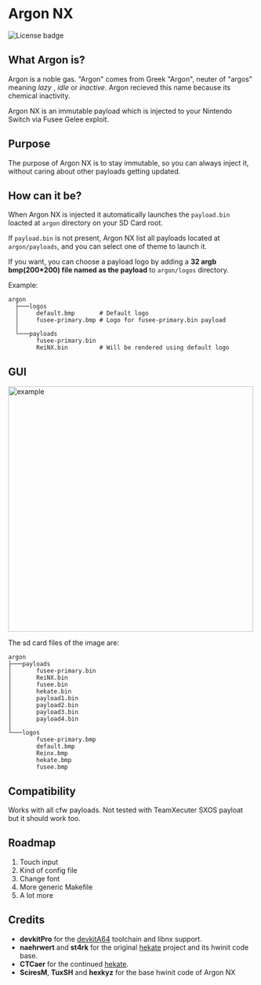 # Argon NX
![License badge](https://img.shields.io/badge/license-GPLv3-blue.svg)

## What Argon is?

Argon is a noble gas.
"Argon" comes from Greek "Argon", neuter of "argos" meaning *lazy* , *idle* or *inactive*.
Argon recieved this name because its chemical inactivity.

Argon NX is an immutable payload which is injected to your Nintendo Switch via Fusee Gelee exploit.

## Purpose 

The purpose of Argon NX is to stay immutable, so you can always inject it, without caring about other payloads getting updated.

## How can it be?

When Argon NX is injected it automatically launches the `payload.bin` loacted at `argon` directory on your SD Card root. 

If `payload.bin` is not present, Argon NX list all payloads located at `argon/payloads`, and you can select one of theme to launch it.

If you want, you can choose a payload logo by adding a **32 argb bmp(200*200) file named as the payload** to `argon/logos` directory.

Example:
```
argon
  ├───logos
  │     default.bmp       # Default logo
  │     fusee-primary.bmp # Logo for fusee-primary.bin payload
  │
  └───payloads
        fusee-primary.bin
        ReiNX.bin         # Will be rendered using default logo
```

## GUI

<img src="img/example.jpg" alt="example" width="500">

The sd card files of the image are:
```
argon
├───payloads
│       fusee-primary.bin
│       ReiNX.bin
│       fusee.bin
│       hekate.bin
│       payload1.bin
│       payload2.bin
│       payload3.bin
│       payload4.bin
│
└───logos
        fusee-primary.bmp
        default.bmp
        Reinx.bmp
        hekate.bmp
        fusee.bmp
```

## Compatibility

Works with all cfw payloads. 
Not tested with TeamXecuter SXOS payloat but it should work too.

## Roadmap

1. Touch input
2. Kind of config file
3. Change font
4. More generic Makefile
5. A lot more

## Credits

* __devkitPro__ for the [devkitA64](https://devkitpro.org/) toolchain and libnx support.
* __naehrwert__ and __st4rk__ for the original [hekate](https://github.com/nwert/hekate) project and its hwinit code base.
* __CTCaer__ for the continued [hekate](https://github.com/CTCaer/hekate).
* __SciresM__, __TuxSH__ and __hexkyz__ for the base hwinit code of Argon NX

